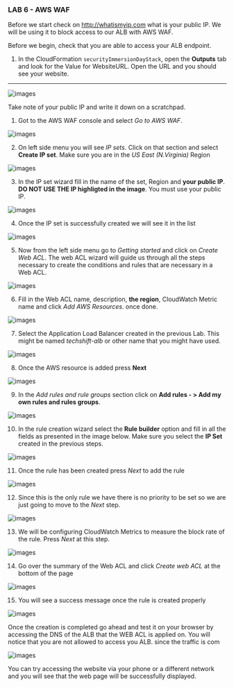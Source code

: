 ### LAB 6 - AWS WAF

Before we start check on http://whatismyip.com what is your public IP. We will be using it to block access to our ALB with AWS WAF.

Before we begin, check that you are able to access your ALB endpoint. 

1. In the CloudFormation `securityImmersionDayStack`, open the **Outputs** tab and look for the Value for WebsiteURL. Open the URL and you should see your website.

---

![images](images/0-whatismyip.png)

Take note of your public IP and write it down on a scratchpad.

1.  Got to the AWS WAF console and select *Go to AWS WAF*.

![images](images/0364236d876a9d7f3448dc62b86b5a07.png)

2. On left side menu you will see *IP sets*. Click on that section and select **Create IP set**. Make sure you are in the *US East (N.Virginia)* Region

![images](images/0-1-create-ip-set.png)

3. In the IP set wizard fill in the name of the set, Region and **your public IP**. **DO NOT USE THE IP highligted in the image**. You must use your public IP.

![images](images/0-2-IP-set.png)

4. Once the IP set is successfully created we will see it in the list

![images](images/0-3-success-ip-list.png)

5.  Now from the left side menu go to *Getting started* and click on *Create Web ACL*. The web ACL wizard will guide us through all
    the steps necessary to create the conditions and rules that are necessary in a Web ACL.

![images](images/2-Create-Web-ACL.png)

6.  Fill in the Web ACL name, description, **the region**, CloudWatch Metric name  and click *Add AWS Resources*.
    once done.

![images](images/3-Name-the-Rule-Add-resource.png)

7. Select the Application Load Balancer created in the previous Lab. This might be named *techshift-alb* or other name that you might have used.

![images](images/3-1-add-alb.png)

8.  Once the AWS resource is added press **Next**

![images](images/4-Press-Next.png)

9.  In the *Add rules and rule groups* section click on **Add rules - > Add my own rules and rules groups**.

![images](images/5-add-rule.png)

10.  In the rule creation wizard select the **Rule builder** option and fill in all the fields as presented in the image below. Make sure you select the **IP Set** created in the previous steps.

![images](images/6-add-rule-content.png)

11.  Once the rule has been created press *Next* to add the rule

![images](images/7-add-rules-to-groups.png)

12.  Since this is the only rule we have there is no priority to be set so we are just going to move to the *Next* step.

![images](images/8-set-rule-priority.png)

13.  We will be configuring CloudWatch Metrics to measure the block rate of the rule. Press *Next* at this step.

![images](images/9-Configure-metrics.png)

14.  Go over the summary of the Web ACL and click *Create web ACL* at the bottom of the page

![images](images/10-create-web-acl.png)

15. You will see a success message once the rule is created properly

![images](images/11-completed.png)

Once the creation is completed go ahead and test it on your browser by accessing the DNS of the ALB that the WEB ACL is applied on. You will
notice that you are not allowed to access you ALB. since the traffic is com

![images](images/7205543d7b9f5e8b063fbe3a4b715446.png)

You can try accessing the website via your phone or a different network and you will see that the web page will be successfully displayed.
